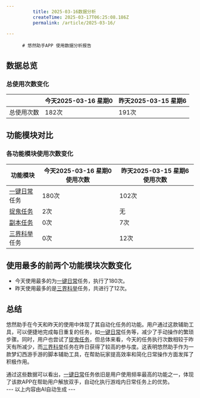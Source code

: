 ```yaml
---
          title: 2025-03-16数据分析
          createTime: 2025-03-17T06:25:08.186Z
          permalink: /article/2025-03-16/
            
---  
```

          # 悠然助手APP 使用数据分析报告

## 数据总览
### 总使用次数变化
|       | 今天2025-03-16 星期0 | 昨天2025-03-15 星期6 |
|-------|----------------------|----------------------|
| 总使用次数 | 182次                | 191次                |

## 功能模块对比
### 各功能模块使用次数变化
| 功能模块      | 今天2025-03-16 星期0 使用次数 | 昨天2025-03-15 星期6 使用次数 |
|---------------|------------------------------|------------------------------|
| [一键日常](https://www.xiaye0.com/help/ga7ah6kh/)任务   | 180次                        | 102次                        |
| [捉鬼任务](https://www.xiaye0.com/help/tb561b7g/)       | 2次                          | 无                           |
| [副本任务](https://www.xiaye0.com/help/69y9lhj6/)       | 0次                          | 7次                          |
| [三界科举](https://www.xiaye0.com/help/50o8buc4/)任务   | 0次                          | 12次                         |

## 使用最多的前两个功能模块次数变化
- 今天使用最多的为[一键日常](https://www.xiaye0.com/help/ga7ah6kh/)任务，执行了180次。
- 昨天使用最多的是[三界科举](https://www.xiaye0.com/help/50o8buc4/)任务，共进行了12次。

## 总结
悠然助手在今天和昨天的使用中体现了其自动化任务的功能。用户通过这款辅助工具，可以便捷地完成每日重复的任务，如[一键日常](https://www.xiaye0.com/help/ga7ah6kh/)任务等，减少了手动操作的繁琐步骤。同时，用户也尝试了[捉鬼任务](https://www.xiaye0.com/help/tb561b7g/)，但总体来看，今天的任务执行次数相较于昨天有所减少，而[三界科举](https://www.xiaye0.com/help/50o8buc4/)任务在昨日获得了较高的参与度。这表明悠然助手作为一款梦幻西游手游的脚本辅助工具，在帮助玩家提高效率和简化日常操作方面发挥了积极作用。

通过这些数据可以看出，[一键日常](https://www.xiaye0.com/help/ga7ah6kh/)任务依旧是用户使用频率最高的功能之一，体现了该款APP在帮助用户解放双手，自动化执行游戏内日常任务上的优势。  
        ---
        以上内容由AI自动生成
        ---
        